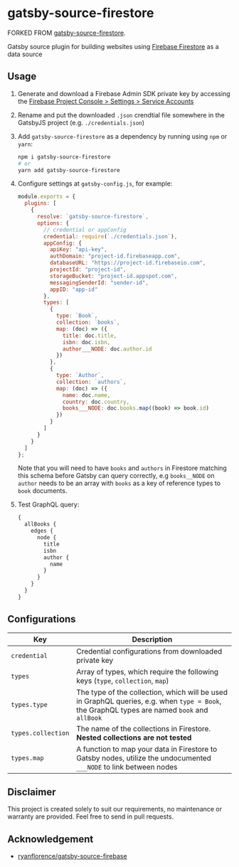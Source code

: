 # gatsby-source-firestore

FORKED FROM [gatsby-source-firestore](https://github.com/taessina/gatsby-source-firestore).

Gatsby source plugin for building websites using
[Firebase Firestore](https://firebase.google.com/products/firestore)
as a data source

## Usage

1. Generate and download a Firebase Admin SDK private key by accessing the
   [Firebase Project Console > Settings > Service Accounts](https://console.firebase.google.com/project/_/settings/serviceaccounts/adminsdk)

2. Rename and put the downloaded `.json` crendtial file somewhere in the
   GatsbyJS project (e.g. `./credentials.json`)

3. Add `gatsby-source-firestore` as a dependency by running using `npm` or `yarn`:

   ```sh
   npm i gatsby-source-firestore
   # or
   yarn add gatsby-source-firestore
   ```

4. Configure settings at `gatsby-config.js`, for example:

   ```js
   module.exports = {
     plugins: [
       {
         resolve: `gatsby-source-firestore`,
         options: {
           // credential or appConfig
           credential: require(`./credentials.json`),
           appConfig: {
             apiKey: "api-key",
             authDomain: "project-id.firebaseapp.com",
             databaseURL: "https://project-id.firebaseio.com",
             projectId: "project-id",
             storageBucket: "project-id.appspot.com",
             messagingSenderId: "sender-id",
             appID: "app-id"
           },
           types: [
             {
               type: `Book`,
               collection: `books`,
               map: (doc) => ({
                 title: doc.title,
                 isbn: doc.isbn,
                 author___NODE: doc.author.id
               })
             },
             {
               type: `Author`,
               collection: `authors`,
               map: (doc) => ({
                 name: doc.name,
                 country: doc.country,
                 books___NODE: doc.books.map((book) => book.id)
               })
             }
           ]
         }
       }
     ]
   };
   ```

   Note that you will need to have `books` and `authors` in Firestore matching
   this schema before Gatsby can query correctly, e.g `books__NODE` on `author`
   needs to be an array with `books` as a key of reference types to `book`
   documents.

5. Test GraphQL query:

   ```graphql
   {
     allBooks {
       edges {
         node {
           title
           isbn
           author {
             name
           }
         }
       }
     }
   }
   ```

## Configurations

| Key                | Description                                                                                                                                  |
| ------------------ | -------------------------------------------------------------------------------------------------------------------------------------------- |
| `credential`       | Credential configurations from downloaded private key                                                                                        |
| `types`            | Array of types, which require the following keys (`type`, `collection`, `map`)                                                               |
| `types.type`       | The type of the collection, which will be used in GraphQL queries, e.g. when `type = Book`, the GraphQL types are named `book` and `allBook` |
| `types.collection` | The name of the collections in Firestore. **Nested collections are not tested**                                                              |
| `types.map`        | A function to map your data in Firestore to Gatsby nodes, utilize the undocumented `___NODE` to link between nodes                           |

## Disclaimer

This project is created solely to suit our requirements, no maintenance or
warranty are provided. Feel free to send in pull requests.

## Acknowledgement

- [ryanflorence/gatsby-source-firebase](https://github.com/ryanflorence/gatsby-source-firebase)
